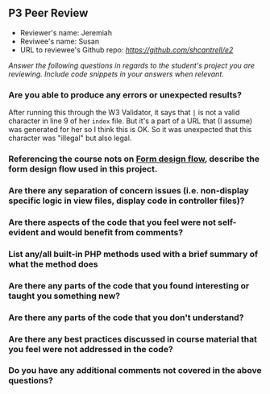 ## P3 Peer Review

+ Reviewer's name: Jeremiah
+ Reviwee's name: Susan
+ URL to reviewee's Github repo: *<https://github.com/shcantrell/e2>*

*Answer the following questions in regards to the student's project you are reviewing. Include code snippets in your answers when relevant.*


### Are you able to produce any errors or unexpected results?
After running this through the W3 Validator, it says that `|` is not a valid character in line 9 of her `index` file. But it's a part of a URL that (I assume) was generated for her so I think this is OK. So it was unexpected that this character was "illegal" but also legal.

### Referencing the course nots on [Form design flow](https://hesweb.dev/e2/notes#/php/form-flow), describe the form design flow used in this project.

### Are there any separation of concern issues (i.e. non-display specific logic in view files, display code in controller files)? 

### Are there aspects of the code that you feel were not self-evident and would benefit from comments?

### List any/all built-in PHP methods used with a brief summary of what the method does

### Are there any parts of the code that you found interesting or taught you something new?

### Are there any parts of the code that you don't understand?

### Are there any best practices discussed in course material that you feel were not addressed in the code?

### Do you have any additional comments not covered in the above questions?